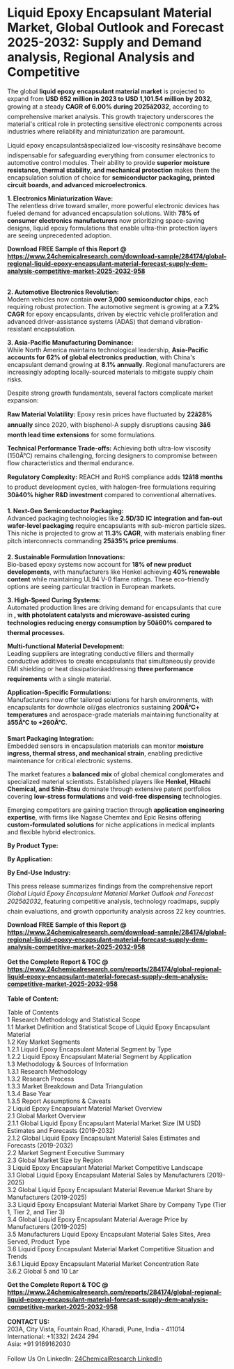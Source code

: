 <h1>Liquid Epoxy Encapsulant Material Market, Global Outlook and Forecast 2025-2032: Supply and Demand analysis, Regional Analysis and Competitive</h1><p>The global <strong>liquid epoxy encapsulant material market</strong> is projected to expand from <strong>USD 652 million in 2023 to USD 1,101.54 million by 2032</strong>, growing at a steady <strong>CAGR of 6.00% during 2025â2032</strong>, according to comprehensive market analysis. This growth trajectory underscores the material's critical role in protecting sensitive electronic components across industries where reliability and miniaturization are paramount.</p><p>Liquid epoxy encapsulantsâspecialized low-viscosity resinsâhave become indispensable for safeguarding everything from consumer electronics to automotive control modules. Their ability to provide <strong>superior moisture resistance, thermal stability, and mechanical protection</strong> makes them the encapsulation solution of choice for <strong>semiconductor packaging, printed circuit boards, and advanced microelectronics</strong>.</p><p><strong>1. Electronics Miniaturization Wave:</strong><br>
The relentless drive toward smaller, more powerful electronic devices has fueled demand for advanced encapsulation solutions. With <strong>78% of consumer electronics manufacturers</strong> now prioritizing space-saving designs, liquid epoxy formulations that enable ultra-thin protection layers are seeing unprecedented adoption.</p><div><b>Download FREE Sample of this Report @ 
            <a href="https://www.24chemicalresearch.com/download-sample/284174/global-regional-liquid-epoxy-encapsulant-material-forecast-supply-dem-analysis-competitive-market-2025-2032-958">
            https://www.24chemicalresearch.com/download-sample/284174/global-regional-liquid-epoxy-encapsulant-material-forecast-supply-dem-analysis-competitive-market-2025-2032-958</a></b></div><br><p><strong>2. Automotive Electronics Revolution:</strong><br>
Modern vehicles now contain <strong>over 3,000 semiconductor chips</strong>, each requiring robust protection. The automotive segment is growing at a <strong>7.2% CAGR</strong> for epoxy encapsulants, driven by electric vehicle proliferation and advanced driver-assistance systems (ADAS) that demand vibration-resistant encapsulation.</p><p><strong>3. Asia-Pacific Manufacturing Dominance:</strong><br>
While North America maintains technological leadership, <strong>Asia-Pacific accounts for 62% of global electronics production</strong>, with China's encapsulant demand growing at <strong>8.1% annually</strong>. Regional manufacturers are increasingly adopting locally-sourced materials to mitigate supply chain risks.</p><p>Despite strong growth fundamentals, several factors complicate market expansion:</p><p><strong>Raw Material Volatility:</strong> Epoxy resin prices have fluctuated by <strong>22â28% annually</strong> since 2020, with bisphenol-A supply disruptions causing <strong>3â6 month lead time extensions</strong> for some formulations.</p><p><strong>Technical Performance Trade-offs:</strong> Achieving both ultra-low viscosity (150Â°C) remains challenging, forcing designers to compromise between flow characteristics and thermal endurance.</p><p><strong>Regulatory Complexity:</strong> REACH and RoHS compliance adds <strong>12â18 months</strong> to product development cycles, with halogen-free formulations requiring <strong>30â40% higher R&amp;D investment</strong> compared to conventional alternatives.</p><p><strong>1. Next-Gen Semiconductor Packaging:</strong><br>
Advanced packaging technologies like <strong>2.5D/3D IC integration and fan-out wafer-level packaging</strong> require encapsulants with sub-micron particle sizes. This niche is projected to grow at <strong>11.3% CAGR</strong>, with materials enabling finer pitch interconnects commanding <strong>25â35% price premiums</strong>.</p><p><strong>2. Sustainable Formulation Innovations:</strong><br>
Bio-based epoxy systems now account for <strong>18% of new product developments</strong>, with manufacturers like Henkel achieving <strong>40% renewable content</strong> while maintaining UL94 V-0 flame ratings. These eco-friendly options are seeing particular traction in European markets.</p><p><strong>3. High-Speed Curing Systems:</strong><br>
Automated production lines are driving demand for encapsulants that cure in <strong>, with photolatent catalysts and microwave-assisted curing technologies reducing energy consumption by <strong>50â60%</strong> compared to thermal processes.</strong></p><p><strong>Multi-functional Material Development:</strong><br>
	Leading suppliers are integrating conductive fillers and thermally conductive additives to create encapsulants that simultaneously provide EMI shielding or heat dissipationâaddressing <strong>three performance requirements</strong> with a single material.</p><p><strong>Application-Specific Formulations:</strong><br>
	Manufacturers now offer tailored solutions for harsh environments, with encapsulants for downhole oil/gas electronics sustaining <strong>200Â°C+ temperatures</strong> and aerospace-grade materials maintaining functionality at <strong>â55Â°C to +260Â°C</strong>.</p><p><strong>Smart Packaging Integration:</strong><br>
	Embedded sensors in encapsulation materials can monitor <strong>moisture ingress, thermal stress, and mechanical strain</strong>, enabling predictive maintenance for critical electronic systems.</p><p>The market features a <strong>balanced mix</strong> of global chemical conglomerates and specialized material scientists. Established players like <strong>Henkel, Hitachi Chemical, and Shin-Etsu</strong> dominate through extensive patent portfolios covering <strong>low-stress formulations</strong> and <strong>void-free dispensing</strong> technologies.</p><p>Emerging competitors are gaining traction through <strong>application engineering expertise</strong>, with firms like Nagase Chemtex and Epic Resins offering <strong>custom-formulated solutions</strong> for niche applications in medical implants and flexible hybrid electronics.</p><p><strong>By Product Type:</strong></p><p><strong>By Application:</strong></p><p><strong>By End-Use Industry:</strong></p><p>This press release summarizes findings from the comprehensive report <em>Global Liquid Epoxy Encapsulant Material Market Outlook and Forecast 2025â2032</em>, featuring competitive analysis, technology roadmaps, supply chain evaluations, and growth opportunity analysis across 22 key countries.</p><div><b>Download FREE Sample of this Report @ 
            <a href="https://www.24chemicalresearch.com/download-sample/284174/global-regional-liquid-epoxy-encapsulant-material-forecast-supply-dem-analysis-competitive-market-2025-2032-958">
            https://www.24chemicalresearch.com/download-sample/284174/global-regional-liquid-epoxy-encapsulant-material-forecast-supply-dem-analysis-competitive-market-2025-2032-958</a></b></div><br><div><b>Get the Complete Report & TOC @ 
            <a href="https://www.24chemicalresearch.com/reports/284174/global-regional-liquid-epoxy-encapsulant-material-forecast-supply-dem-analysis-competitive-market-2025-2032-958">
            https://www.24chemicalresearch.com/reports/284174/global-regional-liquid-epoxy-encapsulant-material-forecast-supply-dem-analysis-competitive-market-2025-2032-958</a></b></div><br>
            <b>Table of Content:</b><p>Table of Contents<br />
1 Research Methodology and Statistical Scope<br />
1.1 Market Definition and Statistical Scope of Liquid Epoxy Encapsulant Material<br />
1.2 Key Market Segments<br />
1.2.1 Liquid Epoxy Encapsulant Material Segment by Type<br />
1.2.2 Liquid Epoxy Encapsulant Material Segment by Application<br />
1.3 Methodology & Sources of Information<br />
1.3.1 Research Methodology<br />
1.3.2 Research Process<br />
1.3.3 Market Breakdown and Data Triangulation<br />
1.3.4 Base Year<br />
1.3.5 Report Assumptions & Caveats<br />
2 Liquid Epoxy Encapsulant Material Market Overview<br />
2.1 Global Market Overview<br />
2.1.1 Global Liquid Epoxy Encapsulant Material Market Size (M USD) Estimates and Forecasts (2019-2032)<br />
2.1.2 Global Liquid Epoxy Encapsulant Material Sales Estimates and Forecasts (2019-2032)<br />
2.2 Market Segment Executive Summary<br />
2.3 Global Market Size by Region<br />
3 Liquid Epoxy Encapsulant Material Market Competitive Landscape<br />
3.1 Global Liquid Epoxy Encapsulant Material Sales by Manufacturers (2019-2025)<br />
3.2 Global Liquid Epoxy Encapsulant Material Revenue Market Share by Manufacturers (2019-2025)<br />
3.3 Liquid Epoxy Encapsulant Material Market Share by Company Type (Tier 1, Tier 2, and Tier 3)<br />
3.4 Global Liquid Epoxy Encapsulant Material Average Price by Manufacturers (2019-2025)<br />
3.5 Manufacturers Liquid Epoxy Encapsulant Material Sales Sites, Area Served, Product Type<br />
3.6 Liquid Epoxy Encapsulant Material Market Competitive Situation and Trends<br />
3.6.1 Liquid Epoxy Encapsulant Material Market Concentration Rate<br />
3.6.2 Global 5 and 10 Lar</p><div><b>Get the Complete Report & TOC @ 
            <a href="https://www.24chemicalresearch.com/reports/284174/global-regional-liquid-epoxy-encapsulant-material-forecast-supply-dem-analysis-competitive-market-2025-2032-958">
            https://www.24chemicalresearch.com/reports/284174/global-regional-liquid-epoxy-encapsulant-material-forecast-supply-dem-analysis-competitive-market-2025-2032-958</a></b></div><br><b>CONTACT US:</b><br>
            203A, City Vista, Fountain Road, Kharadi, Pune, India - 411014<br>
            International: +1(332) 2424 294<br>
            Asia: +91 9169162030 <br><br>
            Follow Us On LinkedIn: <a href="https://www.linkedin.com/company/24chemicalresearch/">24ChemicalResearch LinkedIn</a>